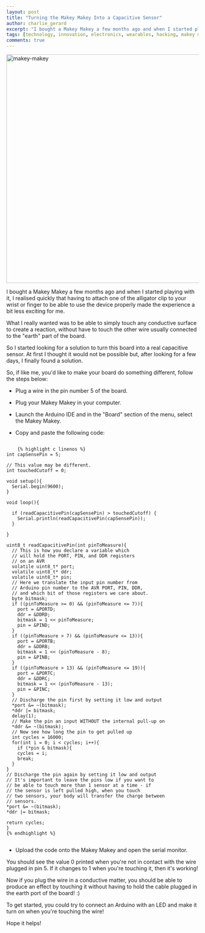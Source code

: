 ```yaml
---
layout: post
title: "Turning the Makey Makey Into a Capacitive Sensor"
author: charlie_gerard
excerpt: "I bought a Makey Makey a few months ago and when I started playing with it, I realised quickly that having to attach one of the alligator clip to your wrist or finger to be able to use the device properly made the experience a bit less exciting for me..."
tags: [technology, innovation, electronics, wearables, hacking, makey makey]
comments: true
---
```


<a href="https://charliegerard.files.wordpress.com/2015/04/11511-01b.jpg"><img class="aligncenter size-full wp-image-176" src="https://charliegerard.files.wordpress.com/2015/04/11511-01b.jpg" alt="makey-makey" width="600" height="600" /></a>

I bought a Makey Makey a few months ago and when I started playing with it, I realised quickly that having to attach one of the alligator clip to your wrist or finger to be able to use the device properly made the experience a bit less exciting for me.

What I really wanted was to be able to simply touch any conductive surface to create a reaction, without have to touch the other wire usually connected to the "earth" part of the board.

So I started looking for a solution to turn this board into a real capacitive sensor.
At first I thought it would not be possible but, after looking for a few days, I finally found a solution.

So, if like me, you'd like to make your board do something different, follow the steps below:

- Plug a wire in the pin number 5 of the board.

- Plug your Makey Makey in your computer.

- Launch the Arduino IDE and in the "Board" section of the menu, select the Makey Makey.

- Copy and paste the following code:

<pre><code>
    {% highlight c linenos %}
int capSensePin = 5;

// This value may be different.
int touchedCutoff = 0;

void setup(){
  Serial.begin(9600);
}

void loop(){

  if (readCapacitivePin(capSensePin) &gt; touchedCutoff) {
    Serial.println(readCapacitivePin(capSensePin));
  }

}

uint8_t readCapacitivePin(int pinToMeasure){
  // This is how you declare a variable which
  // will hold the PORT, PIN, and DDR registers
  // on an AVR
  volatile uint8_t* port;
  volatile uint8_t* ddr;
  volatile uint8_t* pin;
  // Here we translate the input pin number from
  // Arduino pin number to the AVR PORT, PIN, DDR,
  // and which bit of those registers we care about.
  byte bitmask;
  if ((pinToMeasure &gt;= 0) &amp;&amp; (pinToMeasure &lt;= 7)){
    port = &amp;PORTD;
    ddr = &amp;DDRD;
    bitmask = 1 &lt;&lt; pinToMeasure;
    pin = &amp;PIND;
  }
  if ((pinToMeasure &gt; 7) &amp;&amp; (pinToMeasure &lt;= 13)){
    port = &amp;PORTB;
    ddr = &amp;DDRB;
    bitmask = 1 &lt;&lt; (pinToMeasure - 8);
    pin = &amp;PINB;
  }
  if ((pinToMeasure &gt; 13) &amp;&amp; (pinToMeasure &lt;= 19)){
    port = &amp;PORTC;
    ddr = &amp;DDRC;
    bitmask = 1 &lt;&lt; (pinToMeasure - 13);
    pin = &amp;PINC;
  }
  // Discharge the pin first by setting it low and output
  *port &amp;= ~(bitmask);
  *ddr |= bitmask;
  delay(1);
  // Make the pin an input WITHOUT the internal pull-up on
  *ddr &amp;= ~(bitmask);
  // Now see how long the pin to get pulled up
  int cycles = 16000;
  for(int i = 0; i &lt; cycles; i++){
    if (*pin &amp; bitmask){
    cycles = i;
    break;
  }
}
// Discharge the pin again by setting it low and output
// It's important to leave the pins low if you want to
// be able to touch more than 1 sensor at a time - if
// the sensor is left pulled high, when you touch
// two sensors, your body will transfer the charge between
// sensors.
*port &amp;= ~(bitmask);
*ddr |= bitmask;

return cycles;
}
{% endhighlight %}

</code></pre>

- Upload the code onto the Makey Makey and open the serial monitor.

You should see the value 0 printed when you're not in contact with the wire plugged in pin 5. If it changes to 1 when you're touching it, then it's working!

Now if you plug the wire in a conductive matter, you should be able to produce an effect by touching it without having to hold the cable plugged in the earth port of the board! :)

To get started, you could try to connect an Arduino with an LED and make it turn on when you're touching the wire!

Hope it helps!
